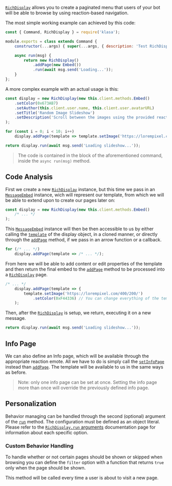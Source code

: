 [`RichDisplay`](https://klasa.js.org/RichDisplay.html) allows you to create a paginated menu that users of your bot will be able to browse by using reaction-based navigation.

The most simple working example can achieved by this code:

```javascript
const { Command, RichDisplay } = require('klasa');

module.exports = class extends Command {
	constructor(...args) { super(...args, { description: 'Test RichDisplay' }); }

	async run(msg) {
		return new RichDisplay()
			.addPage(new Embed())
			.run(await msg.send('Loading...'));
	}
};
```

A more complex example with an actual usage is this:

```javascript
const display = new RichDisplay(new this.client.methods.Embed()
	.setColor(0x673AB7)
	.setAuthor(this.client.user.name, this.client.user.avatarURL)
	.setTitle('Random Image Slideshow')
	.setDescription('Scroll between the images using the provided reaction emotes.')
);

for (const i = 0; i < 10; i++)
	display.addPage(template => template.setImage('https://lorempixel.com/400/200/'));

return display.run(await msg.send('Loading slideshow...'));
```

> The code is contained in the block of the aforementioned command, inside the `async run(msg)` method.

## Code Analysis

First we create a new [`RichDisplay`](https://klasa.js.org/RichDisplay.html) instance, but this time we pass in an [`MessageEmbed`](https://discord.js.org/#/docs/main/master/class/MessageEmbed) instance, wich will represent our template, from which we will be able to extend upon to create our pages later on:

```javascript
const display = new RichDisplay(new this.client.methods.Embed()
	/* ... */
);
```

This [`MessageEmbed`](https://discord.js.org/#/docs/main/master/class/MessageEmbed) instance will then be then accessible to us by either calling the [`template`](https://klasa.js.org/RichDisplay.html#template__anchor) of the display object, in a cloned manner, or directly through the [`addPage`](https://klasa.js.org/RichDisplay.html#addPage__anchor) method, if we pass in an arrow function or a callback.

```javascript
for (/* ... */)
	display.addPage(template => /* ... */);
```

From here we will be able to add content or edit properties of the template and then return the final embed to the [`addPage`](https://klasa.js.org/RichDisplay.html#addPage__anchor) method to be processed into a [`RichDisplay`](https://klasa.js.org/RichDisplay.html) page.

```javascript
/* ... */
	display.addPage(template => {
		template.setImage('https://lorempixel.com/400/200/')
			.setColor(0xF44336) // You can change everything of the template
	);
```

Then, after the [`RichDisplay`](https://klasa.js.org/RichDisplay.html) is setup, we return, executing it on a new message.

```javascript
return display.run(await msg.send('Loading slideshow...'));
```

## Info Page

We can also define an Info page, which will be available through the appropriate reaction emote.
All we have to do is simply call the [`setInfoPage`](https://klasa.js.org/RichDisplay.html#setInfoPage__anchor) instead than [`addPage`](https://klasa.js.org/RichDisplay.html#addPage__anchor). The template will be available to us in the same ways as before.

> Note: only one info page can be set at once. Setting the info page more than once will override the previously defined info page.

## Personalization

Behavior managing can be handled through the second (optional) argument of the [`run`](https://klasa.js.org/RichDisplay.html#run__anchor) method.
The configuration must be defined as an object literal.
Please refer to the [`RichDisplay.run` arguments](https://klasa.js.org/RichDisplay.html#.RichDisplayEmojisObject__anchor) documentation page for information about each specific option.

### Custom Behavior Handling

To handle whether or not certain pages should be shown or skipped when browsing you can define the `filter` option with a function that returns `true` only when the page should be shown.

This method will be called every time a user is about to visit a new page.
